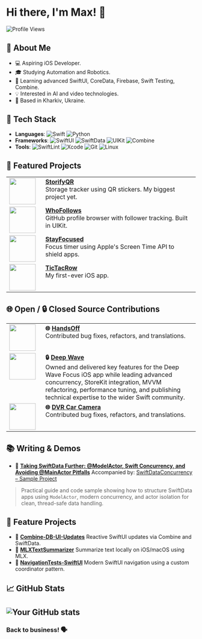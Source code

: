 # Hi there, I'm Max! 👋
![Profile Views](https://komarev.com/ghpvc/?username=killlilwinters&style=flat-square&color=blue)

## 🚀 About Me
- 💻 Aspiring iOS Developer.
- 🎓 Studying Automation and Robotics.
- 🌱 Learning advanced SwiftUI, CoreData, Firebase, Swift Testing, Combine.
- 💡 Interested in AI and video technologies.
- 📍 Based in Kharkiv, Ukraine.

## 🔧 Tech Stack
- **Languages**: ![Swift](https://img.shields.io/badge/-Swift-FA7343?style=flat-square&logo=swift&logoColor=white) ![Python](https://img.shields.io/badge/-Python-3776AB?style=flat-square&logo=python&logoColor=white)
- **Frameworks**: ![SwiftUI](https://img.shields.io/badge/-SwiftUI-0078D7?style=flat-square&logo=swift&logoColor=white) ![SwiftData](https://img.shields.io/badge/-SwiftData-FA7343?style=flat-square&logo=swift&logoColor=white) ![UIKit](https://img.shields.io/badge/-UIKit-2396F3?style=flat-square&logo=swift&logoColor=white) ![Combine](https://img.shields.io/badge/-Combine-FA7343?style=flat-square&logo=swift&logoColor=white)
- **Tools**: ![SwiftLint](https://img.shields.io/badge/-SwiftLint-0096D6?style=flat-square&logo=swift&logoColor=white) ![Xcode](https://img.shields.io/badge/-Xcode-1575F9?style=flat-square&logo=xcode&logoColor=white) ![Git](https://img.shields.io/badge/-Git-F05032?style=flat-square&logo=git&logoColor=white) ![Linux](https://img.shields.io/badge/-Linux-FCC624?style=flat-square&logo=linux&logoColor=black)

## 🌟 Featured Projects
<table>
  <tr>
    <td valign="top" width="80">
      <img src="https://github.com/user-attachments/assets/33fa1672-6ab5-4329-92a5-5347f9ce1331" width="70" />
    </td>
    <td valign="top">
      <strong><a href="https://github.com/killlilwinters/StorifyQR">StorifyQR</a></strong><br/>
      Storage tracker using QR stickers. My biggest project yet.
    </td>
  </tr>
  <tr>
    <td valign="top" width="80">
      <img src="https://github.com/user-attachments/assets/8a18786d-27a6-4f64-851f-372022370c48" width="70" />
    </td>
    <td valign="top">
      <strong><a href="https://github.com/killlilwinters/WhoFollows">WhoFollows</a></strong><br/>
      GitHub profile browser with follower tracking. Built in UIKit.
    </td>
  </tr>
  <tr>
    <td valign="top" width="80">
      <img src="https://github.com/user-attachments/assets/c073aa1b-f8ef-418c-82a9-7e98a431b4a3" width="70" />
    </td>
    <td valign="top">
      <strong><a href="https://github.com/killlilwinters/StayFocused-ScreenTimeAPI">StayFocused</a></strong><br/>
      Focus timer using Apple's Screen Time API to shield apps.
    </td>
  </tr>
  <tr>
    <td valign="top" width="80">
      <img src="https://github.com/user-attachments/assets/72b9ad91-e962-4f21-a0e1-a4bf1a31729f" width="70" />
    </td>
    <td valign="top">
      <strong><a href="https://github.com/killlilwinters/TicTacRow">TicTacRow</a></strong><br/>
      My first-ever iOS app.
    </td>
  </tr>
</table>

## 🌐 Open / 🔒 Closed Source Contributions
<table>
  <tr>
    <td valign="top" width="80">
      <img src="https://camo.githubusercontent.com/3918f8048167fe4f426f370fd7d8f4d76948dbf796fdd6ba125ea8afeee4881d/68747470733a2f2f7777772e6861636b696e677769746873776966742e636f6d2f696d672f68616e64736f66662f6c6f676f2e706e67" width="70" />
    </td>
    <td valign="top">
      <strong>🌐 <a href="https://github.com/twostraws/HandsOff">HandsOff</a></strong><br/>
      Contributed bug fixes, refactors, and translations.
    </td>
  </tr>
  <tr>
    <td valign="top" width="80">
      <img src="ttps://github.com/user-attachments/assets/0694a0ef-d867-44d9-a19e-142b267459bb" width="70" />
    </td>
    <td valign="top">
      <strong>🔒 <a href="https://apps.apple.com/ua/app/deep-wave-focus/id6746186971">Deep Wave</a></strong><br/>
      Owned and delivered key features for the Deep Wave Focus iOS app while leading advanced concurrency, StoreKit integration, MVVM refactoring, performance tuning, and publishing technical expertise to the wider Swift community.
    </td>
  </tr>
  <tr>
    <td valign="top" width="80">
      <img src="https://github.com/user-attachments/assets/0f152187-1af2-4367-8e32-87cffe21e127" width="70" />
    </td>
    <td valign="top">
      <strong>🌐 <a href="https://apps.apple.com/ua/app/dvr-car-camera/id6642661118">DVR Car Camera</a></strong><br/>
      Contributed bug fixes, refactors, and translations.
    </td>
  </tr>
</table>

## 📚 Writing & Demos
- 📄 **[Taking SwiftData Further: @ModelActor, Swift Concurrency, and Avoiding @MainActor Pitfalls](https://medium.com/@killlilwinters/taking-swiftdata-further-modelactor-swift-concurrency-and-avoiding-mainactor-pitfalls-3692f61f2fa1)**
Accompanied by: [SwiftDataConcurrency – Sample Project](https://github.com/killlilwinters/SwiftDataConcurrency)
> Practical guide and code sample showing how to structure SwiftData apps using `ModelActor`, modern concurrency, and actor isolation for clean, thread-safe data handling.

## 📃 Feature Projects
- 🔁 **[Combine-DB-UI-Updates](https://github.com/killlilwinters/Combine-DB-UI-Updates)**
Reactive SwiftUI updates via Combine and SwiftData.
- 🧠 **[MLXTextSummarizer](https://github.com/killlilwinters/MLXTextSummarizer)**
Summarize text locally on iOS/macOS using MLX.
- 🧭 **[NavigationTests-SwiftUI](https://github.com/killlilwinters/NavigationTests-SwiftUI)**
Modern SwiftUI navigation using a custom coordinator pattern.

## 📈 GitHub Stats
![Your GitHub stats](https://github-readme-stats.vercel.app/api?username=killlilwinters&show_icons=true&theme=radical)
---
### Back to business! 🗣️
